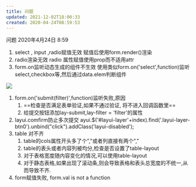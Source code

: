 ```yaml
---
title: 问题
updated: 2021-12-02T18:00:33
created: 2020-04-24T08:59:53
---
```


问题
2020年4月24日
8:59

1.  select , input ,radio赋值无效
赋值后使用form.render()渲染
1.  radio渲染无效
radio 属性赋值使用prop而不适用attr
1.  form.on监听动态生成的组件不生效
使用类似form.on('select',function)监听select,checkbox等,然后通过data.elem判断组件

![](C:\Users\hvgub\AppData\Local\Temp\第一笔记本\pandoc/media/image1.png)
1.  form.on('submit(filter)',function)监听失败,原因
    1.  ==检查是否满足表单验证,如果不通过验证, 将不进入回调函数里==
    2.  给提交按钮添加lay-submit,lay-filter = 'filter'的属性
2.  layui.comfirm防止多次提交
ayui.\$('#layui-layer'+index).find('.layui-layer-btn0').unbind("click").addClass('layui-disabled');
1.  table 对不齐
    1.  table的cols属性开头多了个","或者列直接有两个","
    2.  table的表头或者内容列被均分,检查是否设置了table-layout
    3.  对于表格宽度随内容变化的情况,可以使用table-layout
    4.  对于静态表格,如果出现了滚动条,则会导致表格和表头总宽度的不统一,从而导致不齐.
2.  form赋值失败, form.val is not a function

